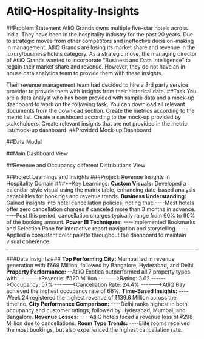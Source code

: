 # AtilQ-Hospitality-Insights

##Problem Statement
AtliQ Grands owns multiple five-star hotels across India. They have been in the hospitality industry for the past 20 years. Due to strategic moves from other competitors and ineffective decision-making in management, AtliQ Grands are losing its market share and revenue in the luxury/business hotels category. As a strategic move, the managing director of AtliQ Grands wanted to incorporate “Business and Data Intelligence” to regain their market share and revenue. However, they do not have an in-house data analytics team to provide them with these insights.

Their revenue management team had decided to hire a 3rd party service provider to provide them with insights from their historical data.
##Task
You are a data analyst who has been provided with sample data and a mock-up dashboard to work on the following task. You can download all relevant documents from the download section.
Create the metrics according to the metric list.
Create a dashboard according to the mock-up provided by stakeholders.
Create relevant insights that are not provided in the metric list/mock-up dashboard.
##Provided Mock-up Dashboard



##Data Model


##Main Dashboard View


##Revenue and Occupancy different Distributions View





##Project Learnings and Insights
###Project: Revenue Insights in Hospitality Domain
###**Key Learnings:
**Custom Visuals:**
Developed a calendar-style visual using the matrix table, enhancing date-based analysis capabilities for bookings and revenue trends.
**Business Understanding:**
Gained insights into hotel cancellation policies, noting that:
----Most hotels offer zero cancellation charges if canceled more than 3 months in advance.
----Post this period, cancellation charges typically range from 60% to 90% of the booking amount.
**Power BI Techniques:**
----Implemented Bookmarks and Selection Pane for interactive report navigation and storytelling.
----Applied a consistent color palette throughout the dashboard to maintain visual coherence.
________________________________________
###Data Insights:###
**Top Performing City:**
Mumbai led in revenue generation with ₹669 Million, followed by Bangalore, Hyderabad, and Delhi.
**Property Performance:**
--AtliQ Exotica outperformed all 7 property types with:
------>Revenue: ₹320 Million
------>Rating: 3.62
------>Occupancy: 57%
------>Cancellation Rate: 24.4%
------>AtliQ Bay achieved the highest occupancy rate of 66%.
**Time-Based Insights:**
----Week 24 registered the highest revenue of ₹139.6 Million across the timeline.
**City Performance Comparison:**
----Delhi ranks highest in both occupancy and customer ratings, followed by Hyderabad, Mumbai, and Bangalore.
**Revenue Losses:**
----AtliQ hotels faced a revenue loss of ₹298 Million due to cancellations.
**Room Type Trends:**
----Elite rooms received the most bookings, but also experienced the highest cancellation rate.
